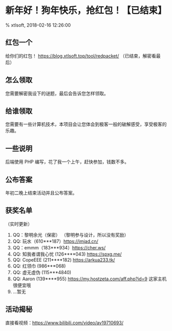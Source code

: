 # 新年好！狗年快乐，抢红包！【已结束】

% xtlsoft, 2018-02-16 12:26:00

## 红包一个

给你们的红包！
<https://blog.xtlsoft.top/tool/redpacket/>
（已结束，解密看最后）

## 怎么领取

您需要解密我设下的谜题，最后会告诉您怎样领取。

## 给谁领取

您需要有一些计算机技术，本项目会让您体会到极客一般的破解感受，享受极客的乐趣。

## 一些说明

后端使用 PHP 编写，花了我一个上午，赶快参加，钱数不多。

## 公布答案

年初二晚上结束活动并且公布答案。

## 获奖名单

（实时更新）

1. QQ：黎明余光（保密） （黎明参与设计，所以没有奖励）
2. QQ: 玩水（610\*\*\*187）<https://imjad.cn/>
3. QQ：emmm（183\*\*\*934）<https://cher.ws/>
4. QQ: 知我者谓我心忧 (126\*\*\*\*043) <https://spxg.me/>
5. QQ: CopeEEE (211\*\*\*\*182) <https://arkua233.tk/>
6. QQ: 红领巾 (986\*\*\*068)
7. QQ: 虚无虚伪 (115\*\*\*4840)
8. QQ: Aaron (139\*\*\*\*955) <https://my.hostzeta.com/aff.php?id=9> 这家主机很便宜哦
9. ...暂无

## 活动揭秘

直接看视频：<https://www.bilibili.com/video/av19710693/>
